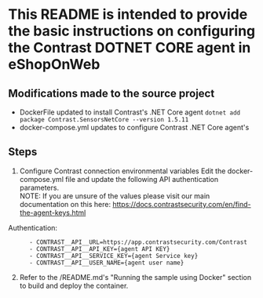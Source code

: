 
# This README is intended to provide the basic instructions on configuring the Contrast DOTNET CORE agent in eShopOnWeb

## Modifications made to the source project
- DockerFile updated to install Contrast's .NET Core agent
```dotnet add package Contrast.SensorsNetCore --version 1.5.11```
- docker-compose.yml updates to configure Contrast .NET Core agent's

## Steps

1. Configure Contrast connection environmental variables
Edit the docker-compose.yml file and update the following API authentication parameters.  
NOTE: If you are unsure of the values please visit our main documentation on this here: https://docs.contrastsecurity.com/en/find-the-agent-keys.html

Authentication:
```
      - CONTRAST__API__URL=https://app.contrastsecurity.com/Contrast
      - CONTRAST__API__API_KEY={agent API KEY}
      - CONTRAST__API__SERVICE_KEY={agent Service key}
      - CONTRAST__API__USER_NAME={agent user name}
```
2. Refer to the /README.md's "Running the sample using Docker" section to build and deploy the container.